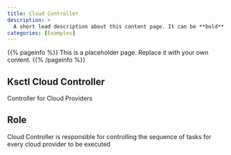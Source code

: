 ```yaml
---
title: Cloud Controller
description: >
  A short lead description about this content page. It can be **bold** or _italic_ and can be split over multiple paragraphs.
categories: [Examples]
---
```


{{% pageinfo %}}
This is a placeholder page. Replace it with your own content.
{{% /pageinfo %}}

## Ksctl Cloud Controller

Controller for Cloud Providers

## Role
Cloud Controller is responsible for controlling the sequence of tasks for every cloud provider to be executed

